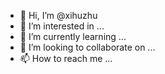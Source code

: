 - 👋 Hi, I’m @xihuzhu
- 👀 I’m interested in ...
- 🌱 I’m currently learning ...
- 💞️ I’m looking to collaborate on ...
- 📫 How to reach me ...

<!---
xihuzhu/xihuzhu is a ✨ special ✨ repository because its `README.md` (this file) appears on your GitHub profile.
You can click the Preview link to take a look at your changes.
--->
